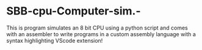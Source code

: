 # SBB-cpu-Computer-sim.-
This is program simulates an 8 bit CPU using a python script and comes with an assembler to write programs in a custom assembly language with a syntax highlighting VScode extension!
